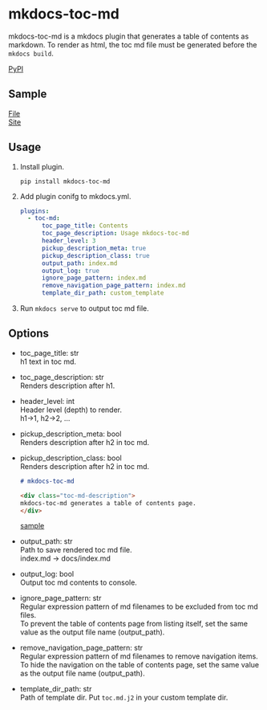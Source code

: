 # mkdocs-toc-md

mkdocs-toc-md is a mkdocs plugin that generates a table of contents as markdown. To render as html, the toc md file must be generated before the `mkdocs build`.

[PyPI](https://pypi.org/project/mkdocs-toc-md/)


## Sample

[File](https://github.com/try0/mkdocs-toc-md/blob/main/sample/docs/index.md?plain=1)  
[Site](https://try0.github.io/mkdocs-toc-md/sample/site/)

## Usage
1. Install plugin. 
    ```
    pip install mkdocs-toc-md
    ```
1. Add plugin conifg to mkdocs.yml.

    ```yml
    plugins:
      - toc-md:
          toc_page_title: Contents
          toc_page_description: Usage mkdocs-toc-md
          header_level: 3
          pickup_description_meta: true
          pickup_description_class: true
          output_path: index.md
          output_log: true
          ignore_page_pattern: index.md
          remove_navigation_page_pattern: index.md
          template_dir_path: custom_template
    ```

1. Run `mkdocs serve` to output toc md file.



## Options

* toc_page_title: str  
h1 text in toc md.

* toc_page_description: str  
Renders description after h1.

* header_level: int  
Header level (depth) to render.  
h1→1, h2→2, ...

* pickup_description_meta: bool  
Renders description after h2 in toc md.

* pickup_description_class: bool  
Renders description after h2 in toc md.


  ```md
  # mkdocs-toc-md

  <div class="toc-md-description">
  mkdocs-toc-md generates a table of contents page.
  </div>
  ```
  
  [sample](https://github.com/try0/mkdocs-toc-md/blob/main/sample/docs/index.md?plain=1#L14)

* output_path: str  
Path to save rendered toc md file.  
index.md → docs/index.md

* output_log: bool  
Output toc md contents to console.

* ignore_page_pattern: str  
Regular expression pattern of md filenames to be excluded from toc md files.  
To prevent the table of contents page from listing itself, set the same value as the output file name (output_path).

* remove_navigation_page_pattern: str  
Regular expression pattern of md filenames to remove navigation items.  
To hide the navigation on the table of contents page, set the same value as the output file name (output_path).

* template_dir_path: str  
Path of template dir.
Put `toc.md.j2` in your custom template dir.
